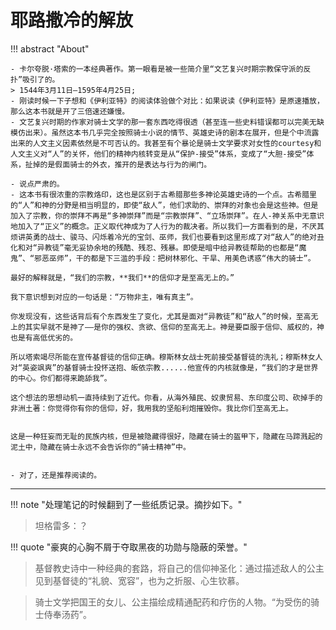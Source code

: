 # 耶路撒冷的解放


!!! abstract "About"

    - 卡尔夸脱·塔索的一本经典著作。第一眼看是被一些简介里“文艺复兴时期宗教保守派的反扑”吸引了的。
    > 1544年3月11日—1595年4月25日; 
    - 刚读时候一下子想和《伊利亚特》的阅读体验做个对比：如果说读《伊利亚特》是原速播放，那么这本书就是开了三倍速还嫌慢。
    - 文艺复兴时期的作家对骑士文学的那一套东西吃得很透（甚至连一些史料错误都可以完美无缺模仿出来）。虽然这本书几乎完全按照骑士小说的情节、英雄史诗的剧本在展开，但是个中流露出来的人文主义因素依然是不可否认的。我甚至有个暴论是骑士文学要求对女性的courtesy和人文主义对“人”的关怀，他们的精神内核转变是从“保护-接受”体系，变成了“大胆-接受”体系，扯掉的是假面骑士的外衣，推开的是表达与行为的闸门。

    - 说点严肃的。
    - 这本书有很浓重的宗教烙印，这也是区别于古希腊那些多神论英雄史诗的一个点。古希腊里的“人”和神的分野是相当明显的，即使“敌人”，他们求助的、崇拜的对象也会是这些神。但是加入了宗教，你的崇拜不再是“多神崇拜”而是“宗教崇拜”、“立场崇拜”。在人-神关系中无意识地加入了“正义”的概念。正义取代神成为了人行为的裁决者。所以我们一方面看到的是，不厌其烦讲英勇的战士、骏马、闪烁着冷光的宝剑、巫师，我们也要看到这里形成了对“敌人”的绝对丑化和对“异教徒”毫无妥协余地的残酷、残忍、残暴。即使是暗中给异教徒帮助的也都是“魔鬼”、“邪恶巫师”，干的都是下三滥的手段：把树林邪化、干旱、用美色诱惑“伟大的骑士”。
    
    最好的解释就是，“我们的宗教，**我们**的信仰才是至高无上的。”
    
    我下意识想到对应的一句话是：“万物非主，唯有真主”。
    
    你发现没有，这些话背后有个东西发生了变化，尤其是面对“异教徒”和“敌人”的时候，至高无上的其实早就不是神了——是你的强权、贪欲、信仰的至高无上。神是要臣服于信仰、威权的，神也是有高低优劣的。
    
    所以塔索竭尽所能在宣传基督徒的信仰正确。穆斯林女战士死前接受基督徒的洗礼；穆斯林女人对“英姿飒爽”的基督骑士投怀送抱、皈依宗教......他宣传的内核就像是，“我们的才是世界的中心。你们都得来跪舔我”。
    
    这个想法的思想动机一直持续到了近代。你看，从海外殖民、奴隶贸易、东印度公司、砍掉手的非洲土著：你觉得你有你的信仰，好，我用我的坚船利炮摧毁你。我比你们至高无上。
    
    
    这是一种狂妄而无耻的民族内核，但是被隐藏得很好，隐藏在骑士的盔甲下，隐藏在马蹄溅起的泥土中，隐藏在骑士永远不会告诉你的“骑士精神”中。


    - 对了，还是推荐阅读的。


----


!!! note "处理笔记的时候翻到了一些纸质记录。摘抄如下。"


> 坦格雷多：？


!!! quote "豪爽的心胸不屑于夺取黑夜的功勋与隐蔽的荣誉。"

> 基督教史诗中一种经典的套路，将自己的信仰神圣化：通过描述敌人的公主见到基督徒的“礼貌、宽容”，也为之折服、心生钦慕。

> 骑士文学把国王的女儿、公主描绘成精通配药和疗伤的人物。“为受伤的骑士侍奉汤药”。

